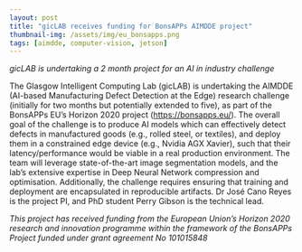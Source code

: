```yaml
---
layout: post
title: "gicLAB receives funding for BonsAPPs AIMDDE project"
thumbnail-img: /assets/img/eu_bonsapps.png
tags: [aimdde, computer-vision, jetson]
---
```


*gicLAB is undertaking a 2 month project for an AI in industry challenge*

The Glasgow Intelligent Computing Lab (gicLAB) is undertaking the AIMDDE (AI-based Manufacturing Defect Detection at the Edge) research challenge (initially for two months but potentially extended to five), as part of the BonsAPPs EU’s Horizon 2020 project (<https://bonsapps.eu/>). The overall goal of the challenge is to produce AI models which can effectively detect defects in manufactured goods (e.g., rolled steel, or textiles), and deploy them in a constrained edge device (e.g., Nvidia AGX Xavier), such that their latency/performance would be viable in a real production environment. The team will leverage state-of-the-art image segmentation models, and the lab’s extensive expertise in Deep Neural Network compression and optimisation. Additionally, the challenge requires ensuring that training and deployment are encapsulated in reproducible artifacts. Dr José Cano Reyes is the project PI, and PhD student Perry Gibson is the technical lead.

*This project has received funding from the European Union’s Horizon 2020 research and innovation programme within the framework of the BonsAPPs Project funded under grant agreement No 101015848*
